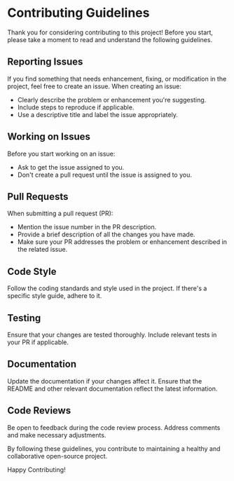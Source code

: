 # Contributing Guidelines

Thank you for considering contributing to this project! Before you start, please take a moment to read and understand the following guidelines.

## Reporting Issues

If you find something that needs enhancement, fixing, or modification in the project, feel free to create an issue. When creating an issue:

- Clearly describe the problem or enhancement you're suggesting.
- Include steps to reproduce if applicable.
- Use a descriptive title and label the issue appropriately.

## Working on Issues

Before you start working on an issue:

- Ask to get the issue assigned to you.
- Don't create a pull request until the issue is assigned to you.

## Pull Requests

When submitting a pull request (PR):

- Mention the issue number in the PR description.
- Provide a brief description of all the changes you have made.
- Make sure your PR addresses the problem or enhancement described in the related issue.

## Code Style

Follow the coding standards and style used in the project. If there's a specific style guide, adhere to it.

## Testing

Ensure that your changes are tested thoroughly. Include relevant tests in your PR if applicable.

## Documentation

Update the documentation if your changes affect it. Ensure that the README and other relevant documentation reflect the latest information.

## Code Reviews

Be open to feedback during the code review process. Address comments and make necessary adjustments.

By following these guidelines, you contribute to maintaining a healthy and collaborative open-source project.

Happy Contributing!
